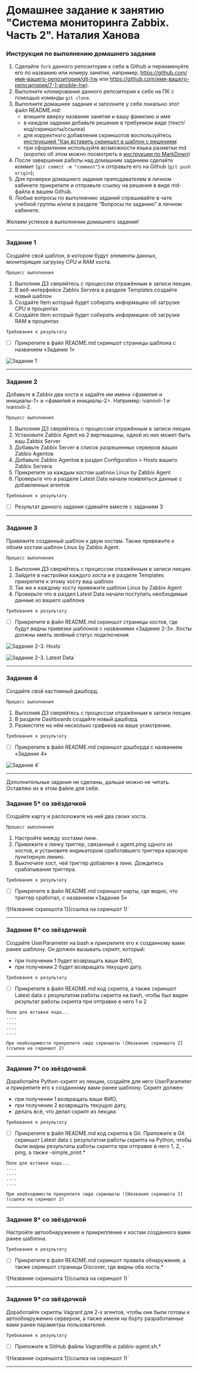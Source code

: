 # Домашнее задание к занятию "Система мониторинга Zabbix. Часть 2". Наталия Ханова


### Инструкция по выполнению домашнего задания

   1. Сделайте `fork` данного репозитория к себе в Github и переименуйте его по названию или номеру занятия, например, https://github.com/имя-вашего-репозитория/git-hw или  https://github.com/имя-вашего-репозитория/7-1-ansible-hw).
   2. Выполните клонирование данного репозитория к себе на ПК с помощью команды `git clone`.
   3. Выполните домашнее задание и заполните у себя локально этот файл README.md:
      - впишите вверху название занятия и вашу фамилию и имя
      - в каждом задании добавьте решение в требуемом виде (текст/код/скриншоты/ссылка)
      - для корректного добавления скриншотов воспользуйтесь [инструкцией "Как вставить скриншот в шаблон с решением](https://github.com/netology-code/sys-pattern-homework/blob/main/screen-instruction.md)
      - при оформлении используйте возможности языка разметки md (коротко об этом можно посмотреть в [инструкции  по MarkDown](https://github.com/netology-code/sys-pattern-homework/blob/main/md-instruction.md))
   4. После завершения работы над домашним заданием сделайте коммит (`git commit -m "comment"`) и отправьте его на Github (`git push origin`);
   5. Для проверки домашнего задания преподавателем в личном кабинете прикрепите и отправьте ссылку на решение в виде md-файла в вашем Github.
   6. Любые вопросы по выполнению заданий спрашивайте в чате учебной группы и/или в разделе “Вопросы по заданию” в личном кабинете.
   
Желаем успехов в выполнении домашнего задания!
   
---

### Задание 1

Создайте свой шаблон, в котором будут элементы данных, мониторящие загрузку CPU и RAM хоста.

`Процесс выполнения`

1.    Выполняя ДЗ сверяйтесь с процессом отражённым в записи лекции.
2.    В веб-интерфейсе Zabbix Servera в разделе Templates создайте новый шаблон
3.    Создайте Item который будет собирать информацию об загрузке CPU в процентах
4.    Создайте Item который будет собирать информацию об загрузке RAM в процентах

`Требования к результату`

- [ ] Прикрепите в файл README.md скриншот страницы шаблона с названием «Задание 1»

![Задание 1](https://data0.gallery.ru/albums/gallery/435409-68389-132659585--u919d7.jpg)`



---

### Задание 2

Добавьте в Zabbix два хоста и задайте им имена <фамилия и инициалы-1> и <фамилия и инициалы-2>. Например: ivanovii-1 и ivanovii-2.

`Процесс выполнения`

1.    Выполняя ДЗ сверяйтесь с процессом отражённым в записи лекции.
2.    Установите Zabbix Agent на 2 виртмашины, одной из них может быть ваш Zabbix Server
3.    Добавьте Zabbix Server в список разрешенных серверов ваших Zabbix Agentов
4.    Добавьте Zabbix Agentов в раздел Configuration > Hosts вашего Zabbix Servera
5.    Прикрепите за каждым хостом шаблон Linux by Zabbix Agent
6.    Проверьте что в разделе Latest Data начали появляться данные с добавленных агентов

`Требования к результату`

- [ ] Результат данного задания сдавайте вместе с заданием 3


---

### Задание 3

Привяжите созданный шаблон к двум хостам. Также привяжите к обоим хостам шаблон Linux by Zabbix Agent.

`Процесс выполнения`

1.    Выполняя ДЗ сверяйтесь с процессом отражённым в записи лекции.
2.    Зайдите в настройки каждого хоста и в разделе Templates прикрепите к этому хосту ваш шаблон
3.    Так же к каждому хосту привяжите шаблон Linux by Zabbix Agent
4.    Проверьте что в раздел Latest Data начали поступать необходимые данные из вашего шаблона

`Требования к результату`

- [ ] Прикрепите в файл README.md скриншот страницы хостов, где будут видны привязки шаблонов с названиями «Задание 2-3». Хосты должны иметь зелёный статус подключения

![Задание 2-3. Hosts](https://data0.gallery.ru/albums/gallery/435409-68389-132659585--u919d7.jpg)`


![Задание 2-3. Latest Data](https://data0.gallery.ru/albums/gallery/435409-2f2c0-132660641--ufe957.jpg)`



---

### Задание 4

Создайте свой кастомный дашборд.

`Процесс выполнения`

1.    Выполняя ДЗ сверяйтесь с процессом отражённым в записи лекции.
2.    В разделе Dashboards создайте новый дашборд
3.    Разместите на нём несколько графиков на ваше усмотрение.

`Требования к результату`

- [ ] Прикрепите в файл README.md скриншот дашборда с названием «Задание 4»

![Задание 4](https://data0.gallery.ru/albums/gallery/435409-088ea-132663149--u34fc4.jpg)`


---

Дополнительные задания не сделаны, дальше можно не читать. Оставляю их в этом файле для себя. 

### Задание 5* со звёздочкой

Создайте карту и расположите на ней два своих хоста.

`Процесс выполнения`

1.    Настройте между хостами линк.
2.    Привяжите к линку триггер, связанный с agent.ping одного из хостов, и установите индикатором сработавшего триггера красную пунктирную линию.
3.    Выключите хост, чей триггер добавлен в линк. Дождитесь срабатывания триггера.

`Требования к результату`

- [ ] Прикрепите в файл README.md скриншот карты, где видно, что триггер сработал, с названием «Задание 5»

![Название скриншота 1](ссылка на скриншот 1)`


---

### Задание 6* со звёздочкой

Создайте UserParameter на bash и прикрепите его к созданному вами ранее шаблону. Он должен вызывать скрипт, который:

*    при получении 1 будет возвращать ваши ФИО,
*    при получении 2 будет возвращать текущую дату.

`Требования к результату`

- [ ] Прикрепите в файл README.md код скрипта, а также скриншот Latest data с результатом работы скрипта на bash, чтобы был виден результат работы скрипта при отправке в него 1 и 2

```
Поле для вставки кода...
....
....
....
....
```

`При необходимости прикрепитe сюда скриншоты
![Название скриншота 2](ссылка на скриншот 2)`

---

### Задание 7* со звёздочкой

Доработайте Python-скрипт из лекции, создайте для него UserParameter и прикрепите его к созданному вами ранее шаблону. Скрипт должен:

*    при получении 1 возвращать ваши ФИО,
*    при получении 2 возвращать текущую дату,
*    делать всё, что делал скрипт из лекции.

`Требования к результату`

- [ ] Прикрепите в файл README.md код скрипта в Git. Приложите в Git скриншот Latest data с результатом работы скрипта на Python, чтобы были видны результаты работы скрипта при отправке в него 1, 2, -ping, а также -simple_print.*

```
Поле для вставки кода...
....
....
....
....
```

`При необходимости прикрепитe сюда скриншоты
![Название скриншота 2](ссылка на скриншот 2)`

---

### Задание 8* со звёздочкой

Настройте автообнаружение и прикрепление к хостам созданного вами ранее шаблона.

`Требования к результату`

- [ ] Прикрепите в файл README.md скриншот правила обнаружения, а также скриншот страницы Discover, где видны оба хоста.*

![Название скриншота 1](ссылка на скриншот 1)`


---

### Задание 9* со звёздочкой

Доработайте скрипты Vagrant для 2-х агентов, чтобы они были готовы к автообнаружению сервером, а также имели на борту разработанные вами ранее параметры пользователей.

`Требования к результату`

- [ ] Приложите в GitHub файлы Vagrantfile и zabbix-agent.sh.*

![Название скриншота 1](ссылка на скриншот 1)`


---
